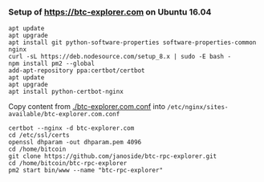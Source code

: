 ### Setup of https://btc-explorer.com on Ubuntu 16.04

    apt update
    apt upgrade
    apt install git python-software-properties software-properties-common nginx
    curl -sL https://deb.nodesource.com/setup_8.x | sudo -E bash -
    npm install pm2 --global
    add-apt-repository ppa:certbot/certbot
    apt update
    apt upgrade
    apt install python-certbot-nginx
    
Copy content from [./btc-explorer.com.conf](./btc-explorer.com.conf) into `/etc/nginx/sites-available/btc-explorer.com.conf`

    certbot --nginx -d btc-explorer.com
    cd /etc/ssl/certs
    openssl dhparam -out dhparam.pem 4096
    cd /home/bitcoin
    git clone https://github.com/janoside/btc-rpc-explorer.git
    cd /home/bitcoin/btc-rpc-explorer
    pm2 start bin/www --name "btc-rpc-explorer"
